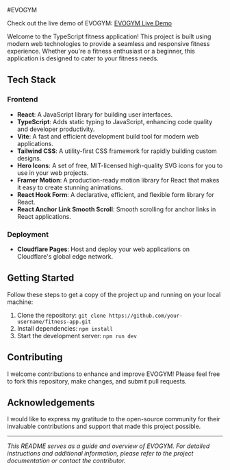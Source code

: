 #EVOGYM

Check out the live demo of EVOGYM: [EVOGYM Live Demo](https://evogym-typescript-4zp.pages.dev/)

Welcome to the TypeScript fitness application! This project is built using modern web technologies to provide a seamless and responsive fitness experience. Whether you're a fitness enthusiast or a beginner, this application is designed to cater to your fitness needs.

## Tech Stack

### Frontend

- **React**: A JavaScript library for building user interfaces.
- **TypeScript**: Adds static typing to JavaScript, enhancing code quality and developer productivity.
- **Vite**: A fast and efficient development build tool for modern web applications.
- **Tailwind CSS**: A utility-first CSS framework for rapidly building custom designs.
- **Hero Icons**: A set of free, MIT-licensed high-quality SVG icons for you to use in your web projects.
- **Framer Motion**: A production-ready motion library for React that makes it easy to create stunning animations.
- **React Hook Form**: A declarative, efficient, and flexible form library for React.
- **React Anchor Link Smooth Scroll**: Smooth scrolling for anchor links in React applications.

### Deployment

- **Cloudflare Pages**: Host and deploy your web applications on Cloudflare's global edge network.

## Getting Started

Follow these steps to get a copy of the project up and running on your local machine:

1. Clone the repository: `git clone https://github.com/your-username/fitness-app.git`
2. Install dependencies: `npm install`
3. Start the development server: `npm run dev`

## Contributing

I welcome contributions to enhance and improve EVOGYM! Please feel free to fork this repository, make changes, and submit pull requests.

## Acknowledgements

I would like to express my gratitude to the open-source community for their invaluable contributions and support that made this project possible.

---

_This README serves as a guide and overview of EVOGYM. For detailed instructions and additional information, please refer to the project documentation or contact the contributor._